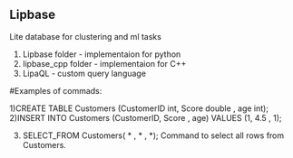 ## Lipbase
Lite database for clustering and  ml tasks 


1) Lipbase folder -  implementaion for python
2) lipbase_cpp folder - implementaion for C++
3) LipaQL - custom query language 


#Examples of commads:

1)CREATE TABLE Customers (CustomerID int, Score double , age int);
2)INSERT INTO Customers (CustomerID, Score , age) VALUES (1, 4.5 , 1);

3) SELECT_FROM Customers( * , * , *); Command to select all rows from Customers.
